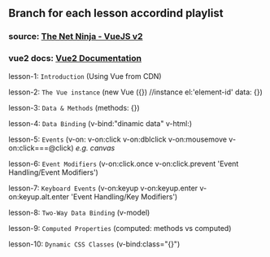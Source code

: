 ## Branch for each lesson accordind playlist

### source: [The Net Ninja - VueJS v2](https://youtube.com/playlist?list=PL4cUxeGkcC9gQcYgjhBoeQH7wiAyZNrYa)

### vue2 docs: [Vue2 Documentation](https://v2.vuejs.org/v2/guide/)

lesson-1: `Introduction` (Using Vue from CDN)

lesson-2: `The Vue instance` (new Vue ({}) //instance el:'element-id' data: {})

lesson-3: `Data & Methods` (methods: {})

lesson-4: `Data Binding` (v-bind:"dinamic data" v-html:)

lesson-5: `Events` (v-on: v-on:click v-on:dblclick v-on:mousemove v-on:click===@click) *e.g. canvas*

lesson-6: `Event Modifiers` (v-on:click.once v-on:click.prevent 'Event Handling/Event Modifiers')

lesson-7: `Keyboard Events` (v-on:keyup v-on:keyup.enter v-on:keyup.alt.enter 'Event Handling/Key Modifiers')

lesson-8: `Two-Way Data Binding` (v-model)

<!-- read the code comments for lesson-9 in 'app' and 'index' files -->
lesson-9: `Computed Properties` (computed:  methods vs computed)

lesson-10: `Dynamic CSS Classes` (v-bind:class="{}")